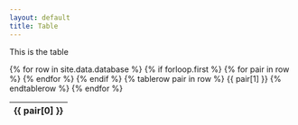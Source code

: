 ```yaml
---
layout: default
title: Table
---
```


This is the table

<!--Static database table-->
<table>
{% for row in site.data.database %}
	<!--Table header-->
	<thead>
		{% if forloop.first %}
		<tr>
			{% for pair in row %}
				<th>{{ pair[0] }}</th>
			{% endfor %}
		</tr>
		{% endif %}
	</thead>
	<!--Table rows-->
	{% tablerow pair in row %}
		{{ pair[1] }}
	{% endtablerow %}
{% endfor %}
</table>
